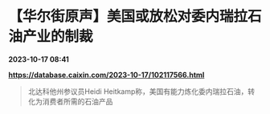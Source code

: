 # 【华尔街原声】美国或放松对委内瑞拉石油产业的制裁

**2023-10-17 08:41**

**https://database.caixin.com/2023-10-17/102117566.html**

> 北达科他州参议员Heidi Heitkamp称，美国有能力炼化委内瑞拉石油，转化为消费者所需的石油产品